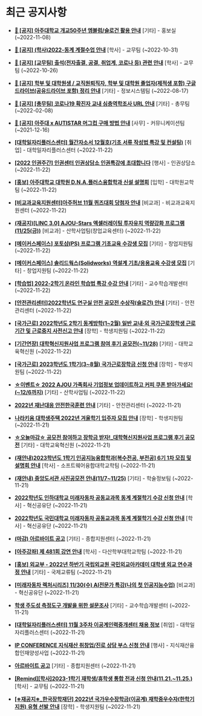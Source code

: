 # 최근 공지사항

* **[📌 [공지] 아주대학교 개교50주년 엠블럼/슬로건 활용 안내](http://ajou.ac.kr/kr/ajou/notice.do?mode=view&amp;articleNo=206180&amp;article.offset=0&amp;articleLimit=30)**
 [기타] - 홍보실 (~2022-11-08)

* **[📌 [공지] (학사)2022-동계 계절수업 안내](http://ajou.ac.kr/kr/ajou/notice.do?mode=view&amp;articleNo=205702&amp;article.offset=0&amp;articleLimit=30)**
 [학사] - 교무팀 (~2022-10-31)

* **[📌 [공지] [교무팀] 출석(전자출결, 공결, 취업계, 코로나 등) 관련 안내](http://ajou.ac.kr/kr/ajou/notice.do?mode=view&amp;articleNo=205552&amp;article.offset=0&amp;articleLimit=30)**
 [학사] - 교무팀 (~2022-10-26)

* **[📌 [공지] 학부 및 대학원생 / 교직원퇴직자, 학부 및 대학원 졸업자(제적생 포함) 구글드라이브(공유드라이브 포함) 정리 안내](http://ajou.ac.kr/kr/ajou/notice.do?mode=view&amp;articleNo=202858&amp;article.offset=0&amp;articleLimit=30)**
 [기타] - 정보시스템팀 (~2022-08-17)

* **[📌 [공지] [총무팀] 코로나19 확진자 교내 심층역학조사 URL 안내](http://ajou.ac.kr/kr/ajou/notice.do?mode=view&amp;articleNo=180493&amp;article.offset=0&amp;articleLimit=30)**
 [기타] - 총무팀 (~2022-02-08)

* **[📌 [공지] 아주대 x AUTISTAR 머그컵 구매 방법 안내](http://ajou.ac.kr/kr/ajou/notice.do?mode=view&amp;articleNo=147976&amp;article.offset=0&amp;articleLimit=30)**
 [사무] - 커뮤니케이션팀 (~2021-12-16)

* **[[대학일자리플러스센터] 월간자소서 12월호(기초 서류 작성법 특강 및 컨설팅)](http://ajou.ac.kr/kr/ajou/notice.do?mode=view&amp;articleNo=206768&amp;article.offset=0&amp;articleLimit=30)**
 [취업] - 대학일자리플러스센터 (~2022-11-22)

* **[[2022 인권주간] 인권센터 인권상담소 인권특강에 초대합니다](http://ajou.ac.kr/kr/ajou/notice.do?mode=view&amp;articleNo=206766&amp;article.offset=0&amp;articleLimit=30)**
 [행사] - 인권상담소 (~2022-11-22)

* **[[홍보] 아주대학교 대학원 D.N.A.플러스융합학과 신설 설명회](http://ajou.ac.kr/kr/ajou/notice.do?mode=view&amp;articleNo=206759&amp;article.offset=0&amp;articleLimit=30)**
 [입학] - 대학원교학팀 (~2022-11-22)

* **[[비교과교육지원센터]아주허브 11월 퀴즈대회 당첨자 안내](http://ajou.ac.kr/kr/ajou/notice.do?mode=view&amp;articleNo=206754&amp;article.offset=0&amp;articleLimit=30)**
 [비교과] - 비교과교육지원센터 (~2022-11-22)

* **[(재공지)[LINC 3.0] AJOU-Stars 액셀러레이팅 투자유치 역량강화 프로그램 (11/25(금))](http://ajou.ac.kr/kr/ajou/notice.do?mode=view&amp;articleNo=206751&amp;article.offset=0&amp;articleLimit=30)**
 [비교과] - 산학사업팀(창업교육센터) (~2022-11-22)

* **[[메이커스페이스] 포토샵(PS) 프로그램 기초교육 수강생 모집](http://ajou.ac.kr/kr/ajou/notice.do?mode=view&amp;articleNo=206748&amp;article.offset=0&amp;articleLimit=30)**
 [기타] - 창업지원팀 (~2022-11-22)

* **[[메이커스페이스] 솔리드웍스(Solidworks) 역설계 기초/응용교육 수강생 모집](http://ajou.ac.kr/kr/ajou/notice.do?mode=view&amp;articleNo=206747&amp;article.offset=0&amp;articleLimit=30)**
 [기타] - 창업지원팀 (~2022-11-22)

* **[[학습법] 2022-2학기 온라인 학습법 특강 수강 안내](http://ajou.ac.kr/kr/ajou/notice.do?mode=view&amp;articleNo=206739&amp;article.offset=0&amp;articleLimit=30)**
 [기타] - 교수학습개발센터 (~2022-11-22)

* **[[안전관리센터]2022학년도 연구실 안전 공모전 수상작(슬로건) 안내](http://ajou.ac.kr/kr/ajou/notice.do?mode=view&amp;articleNo=206737&amp;article.offset=0&amp;articleLimit=30)**
 [기타] - 안전관리센터 (~2022-11-22)

* **[[국가근로] 2022학년도 2학기 동계방학(1~2월) 일반 교내·외 국가근로장학생 근로기간 및 근로중지 사전신고 안내](http://ajou.ac.kr/kr/ajou/notice.do?mode=view&amp;articleNo=206736&amp;article.offset=0&amp;articleLimit=30)**
 [장학] - 학생지원팀 (~2022-11-22)

* **[[기간연장] 대학혁신지원사업 프로그램 참여 후기 공모전(~11/28)](http://ajou.ac.kr/kr/ajou/notice.do?mode=view&amp;articleNo=206734&amp;article.offset=0&amp;articleLimit=30)**
 [기타] - 대학교육혁신원 (~2022-11-22)

* **[[국가근로] 2023학년도 1학기(3~8월) 국가근로장학금 신청 안내](http://ajou.ac.kr/kr/ajou/notice.do?mode=view&amp;articleNo=206730&amp;article.offset=0&amp;articleLimit=30)**
 [장학] - 학생지원팀 (~2022-11-22)

* **[☆이벤트☆ 2022 AJOU 가족회사 기업정보 업데이트하고 커피 쿠폰 받아가세요!(~12/6까지)](http://ajou.ac.kr/kr/ajou/notice.do?mode=view&amp;articleNo=206728&amp;article.offset=0&amp;articleLimit=30)**
 [기타] - 산학사업팀 (~2022-11-22)

* **[2022년 재난대응 안전한국훈련 안내](http://ajou.ac.kr/kr/ajou/notice.do?mode=view&amp;articleNo=206724&amp;article.offset=0&amp;articleLimit=30)**
 [기타] - 안전관리센터 (~2022-11-21)

* **[나라키움 대학생주택 2022년 겨울학기 입주자 모집 안내](http://ajou.ac.kr/kr/ajou/notice.do?mode=view&amp;articleNo=206720&amp;article.offset=0&amp;articleLimit=30)**
 [장학] - 학생지원팀 (~2022-11-21)

* **[☆오늘마감☆ 공모전 참여하고 장학금 받자!_대학혁신지원사업 프로그램 후기 공모전](http://ajou.ac.kr/kr/ajou/notice.do?mode=view&amp;articleNo=206719&amp;article.offset=0&amp;articleLimit=30)**
 [기타] - 대학교육혁신원 (~2022-11-21)

* **[(재안내)2023학년도 1학기 인공지능융합학과[복수전공, 부전공] 6기 1차 모집 및 설명회 안내](http://ajou.ac.kr/kr/ajou/notice.do?mode=view&amp;articleNo=206716&amp;article.offset=0&amp;articleLimit=30)**
 [학사] - 소프트웨어융합대학교학팀 (~2022-11-21)

* **[(재안내) 중앙도서관 사진공모전 안내(11/7~11/25)](http://ajou.ac.kr/kr/ajou/notice.do?mode=view&amp;articleNo=206715&amp;article.offset=0&amp;articleLimit=30)**
 [기타] - 학술정보팀 (~2022-11-21)

* **[2022학년도 인하대학교 미래자동차 공동교과목 동계 계절학기 수강 신청 안내](http://ajou.ac.kr/kr/ajou/notice.do?mode=view&amp;articleNo=206714&amp;article.offset=0&amp;articleLimit=30)**
 [학사] - 혁신공유단 (~2022-11-21)

* **[2022학년도 국민대학교 미래자동차 공동교과목 동계 계절학기 수강 신청 안내](http://ajou.ac.kr/kr/ajou/notice.do?mode=view&amp;articleNo=206711&amp;article.offset=0&amp;articleLimit=30)**
 [학사] - 혁신공유단 (~2022-11-21)

* **[(마감) 아르바이트 공고](http://ajou.ac.kr/kr/ajou/notice.do?mode=view&amp;articleNo=206710&amp;article.offset=0&amp;articleLimit=30)**
 [기타] - 종합지원센터 (~2022-11-21)

* **[[아주강좌] 제 481회 강연 안내](http://ajou.ac.kr/kr/ajou/notice.do?mode=view&amp;articleNo=206704&amp;article.offset=0&amp;articleLimit=30)**
 [학사] - 다산학부대학교학팀 (~2022-11-21)

* **[[홍보] 외교부 - 2022년 하반기 국립외교원 국민외교아카데미 대학생 외교 연수과정 안내](http://ajou.ac.kr/kr/ajou/notice.do?mode=view&amp;articleNo=206699&amp;article.offset=0&amp;articleLimit=30)**
 [기타] - 국제교류팀 (~2022-11-21)

* **[[미래자동차 렉처시리즈] 11/30(수) AI전문가 특강(나의 첫 인공지능수업)](http://ajou.ac.kr/kr/ajou/notice.do?mode=view&amp;articleNo=206697&amp;article.offset=0&amp;articleLimit=30)**
 [비교과] - 혁신공유단 (~2022-11-21)

* **[학생 주도성 측정도구 개발을 위한 설문조사](http://ajou.ac.kr/kr/ajou/notice.do?mode=view&amp;articleNo=206691&amp;article.offset=0&amp;articleLimit=30)**
 [기타] - 교수학습개발센터 (~2022-11-21)

* **[[대학일자리플러스센터] 11월 3주차 이공계인력중개센터 채용 정보](http://ajou.ac.kr/kr/ajou/notice.do?mode=view&amp;articleNo=206690&amp;article.offset=0&amp;articleLimit=30)**
 [취업] - 대학일자리플러스센터 (~2022-11-21)

* **[IP CONFERENCE 지식재산 취창업/진로 상담 부스 신청 안내](http://ajou.ac.kr/kr/ajou/notice.do?mode=view&amp;articleNo=206689&amp;article.offset=0&amp;articleLimit=30)**
 [행사] - 지식재산융합인재양성사업 (~2022-11-21)

* **[아르바이트 공고](http://ajou.ac.kr/kr/ajou/notice.do?mode=view&amp;articleNo=206687&amp;article.offset=0&amp;articleLimit=30)**
 [기타] - 종합지원센터 (~2022-11-21)

* **[[Remind][학사]2023-1학기 재학생/휴학생 통합 전과 신청 안내(11.21.~11.25.)](http://ajou.ac.kr/kr/ajou/notice.do?mode=view&amp;articleNo=206682&amp;article.offset=0&amp;articleLimit=30)**
 [학사] - 교무팀 (~2022-11-21)

* **[[※재공지※_한국장학재단] 2022년 국가우수장학금(이공계) 재학중우수자(한학기지원) 유형 선발 안내](http://ajou.ac.kr/kr/ajou/notice.do?mode=view&amp;articleNo=206681&amp;article.offset=0&amp;articleLimit=30)**
 [장학] - 학생지원팀 (~2022-11-21)
